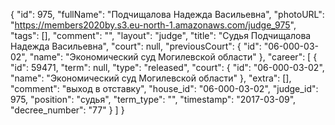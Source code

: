 {
    "id": 975,
    "fullName": "Подчищалова Надежда Васильевна",
    "photoURL": "https://members2020by.s3.eu-north-1.amazonaws.com/judge_975",
    "tags": [],
    "comment": "",
    "layout": "judge",
    "title": "Судья Подчищалова Надежда Васильевна",
    "court": null,
    "previousCourt": {
        "id": "06-000-03-02",
        "name": "Экономический суд Могилевской области"
    },
    "career": [
        {
            "id": 59471,
            "term": null,
            "type": "released",
            "court": {
                "id": "06-000-03-02",
                "name": "Экономический суд Могилевской области"
            },
            "extra": [],
            "comment": "выход в отставку",
            "house_id": "06-000-03-02",
            "judge_id": 975,
            "position": "судья",
            "term_type": "",
            "timestamp": "2017-03-09",
            "decree_number": "77"
        }
    ]
}
